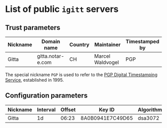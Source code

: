 # List of public `igitt` servers

## Trust parameters

| Nickname | Domain name       | Country | Maintainer       | Timestamped by |
| -------- | ----------------- | ------- | ---------------- | -------------- |
| Gitta    | gitta.notar-e.com | CH      | Marcel Waldvogel | PGP            |

The special nickname `PGP` is used to refer to the [PGP Digital
Timestamping Service](http://www.itconsult.co.uk/stamper.htm),
established in 1995.

## Configuration parameters

| Nickname | Interval | Offset | Key ID           | Algorithm |
| -------- | -------- | ------ | ---------------- | --------- |
| Gitta    | 1d       | 06:23  | 8A0B0941E7C49D65 | dsa3072   |


